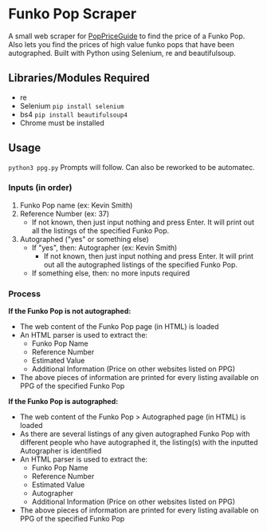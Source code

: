 # Funko Pop Scraper

A small web scraper for [PopPriceGuide](https://www.poppriceguide.com/) to find the price of a Funko Pop. Also lets you find the prices of high value funko pops that have been autographed. Built with Python using Selenium, re and beautifulsoup. 

## Libraries/Modules Required
* re
* Selenium `pip install selenium`
* bs4 `pip install beautifulsoup4`
* Chrome must be installed

## Usage
`python3 ppg.py`
Prompts will follow.
Can also be reworked to be automatec.

### Inputs (in order)
1. Funko Pop name (ex: Kevin Smith)
2. Reference Number (ex: 37)
    * If not known, then just input nothing and press Enter. It will print out all the listings of the specified Funko Pop.
3. Autographed ("yes" or something else)
    * If "yes", then: Autographer (ex: Kevin Smith)
        * If not known, then just input nothing and press Enter. It will print out all the autographed listings of the specified Funko Pop.
    * If something else, then: no more inputs required

### Process
**If the Funko Pop is not autographed:**
* The web content of the Funko Pop page (in HTML) is loaded
* An HTML parser is used to extract the:
    * Funko Pop Name
    * Reference Number
    * Estimated Value
    * Additional Information (Price on other websites listed on PPG)
* The above pieces of information are printed for every listing available on PPG of the specified Funko Pop

**If the Funko Pop is autographed:**
* The web content of the Funko Pop > Autographed page (in HTML) is loaded
* As there are several listings of any given autographed Funko Pop with different people who have autographed it, the listing(s) with the inputted Autographer is identified
* An HTML parser is used to extract the:
    * Funko Pop Name
    * Reference Number
    * Estimated Value
    * Autographer
    * Additional Information (Price on other websites listed on PPG)
* The above pieces of information are printed for every listing available on PPG of the specified Funko Pop



